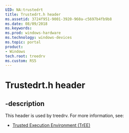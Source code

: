 ```yaml
---
UID: NA:trustedrt
title: Trustedrt.h header
ms.assetid: 3724f951-9001-3920-960a-c5697b4fb9b8
ms.date: 08/09/2018
ms.keywords: 
ms.prod: windows-hardware
ms.technology: windows-devices
ms.topic: portal
product:
- Windows
tech.root: treedrv
ms.custom: RS5
---
```


# Trustedrt.h header


## -description


This header is used by treedrv. For more information, see:

- [Trusted Execution Environment (TrEE)](../_treedrv/index.md)
